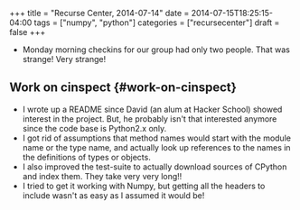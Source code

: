 +++
title = "Recurse Center, 2014-07-14"
date = 2014-07-15T18:25:15-04:00
tags = ["numpy", "python"]
categories = ["recursecenter"]
draft = false
+++

-   Monday morning checkins for our group had only two people. That was strange!
    Very strange!


## Work on cinspect {#work-on-cinspect}

-   I wrote up a README since David (an alum at Hacker School) showed interest in
    the project.  But, he probably isn't that interested anymore since the code
    base is Python2.x only.
-   I got rid of assumptions that method names would start with the module name
    or the type name, and actually look up references to the names in the
    definitions of types or objects.
-   I also improved the test-suite to actually download sources of CPython and
    index them.  They take very very long!!
-   I tried to get it working with Numpy, but getting all the headers to include
    wasn't as easy as I assumed it would be!

